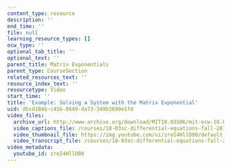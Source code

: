 ```yaml
---
content_type: resource
description: ''
end_time: ''
file: null
learning_resource_types: []
ocw_type: ''
optional_tab_title: ''
optional_text: ''
parent_title: Matrix Exponentials
parent_type: CourseSection
related_resources_text: ''
resource_index_text: ''
resourcetype: Video
start_time: ''
title: 'Example: Solving a System with the Matrix Exponential'
uid: dbcd184b-c45b-0649-da73-349b3690e1fd
video_files:
  archive_url: http://www.archive.org/download/MIT18.03S06/mit-ocw-18.03-lec29-28apr2003-220k_512kb.mp4
  video_captions_file: /courses/18-03sc-differential-equations-fall-2011/3e01f8cbf30950b09aa89ccb1c9c886c_zreI4HllD80.vtt
  video_thumbnail_file: https://img.youtube.com/vi/zreI4HllD80/default.jpg
  video_transcript_file: /courses/18-03sc-differential-equations-fall-2011/bbcdf36b67263dc01d895bddb7559bdb_zreI4HllD80.pdf
video_metadata:
  youtube_id: zreI4HllD80
---
```


